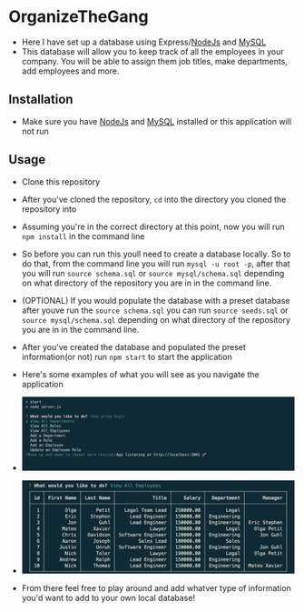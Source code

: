 # OrganizeTheGang

- Here I have set up a database using Express/[NodeJs](https://nodejs.org/en/download/) and [MySQL](https://dev.mysql.com/downloads/mysql/) 
- This database will allow you to keep track of all the employees in your company. You will be able to assign them job titles, make departments, add employees and more.

## Installation 

- Make sure you have [NodeJs](https://nodejs.org/en/download/) and [MySQL](https://dev.mysql.com/downloads/mysql/) installed or this application will not run

## Usage 

- Clone this repository 

- After you've cloned the repository, `cd` into the directory you cloned the repository into

- Assuming you're in the correct directory at this point, now you will run `npm install` in the command line

-  So before you can run this youll need to create a database locally. So to do that, from the command line you will run `mysql -u root -p`, after that you will run `source schema.sql` or `source mysql/schema.sql` depending on what directory of the repository you are in in the command line. 

- (OPTIONAL) If you would populate the database with a preset database after youve run the `source schema.sql` you can run `source seeds.sql` or `source mysql/schema.sql` depending on what directory of the repository you are in in the command line. 

- After you've created the database and populated the preset information(or not) run `npm start` to start the application

- Here's some examples of what you will see as you navigate the application 
- ![My Image](Assets/menu.png)
- ![My Image](Assets/employees.png)

- From there feel free to play around and add whatver type of information you'd want to add to your own local database!

